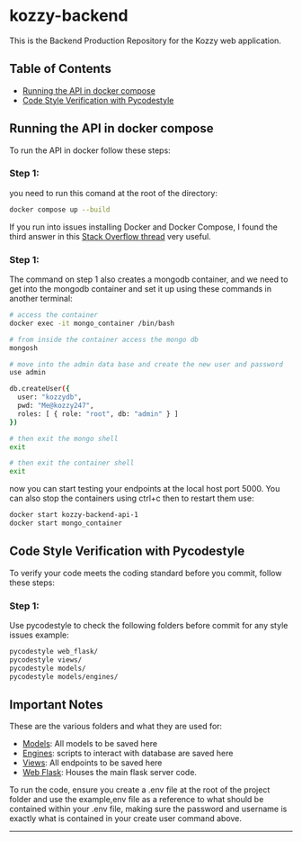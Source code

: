 # kozzy-backend

This is the Backend Production Repository for the Kozzy web application.

## Table of Contents
- [Running the API in docker compose](#running-the-api-in-docker)
- [Code Style Verification with Pycodestyle](#code-style-verification-with-pycodestyle)

## Running the API in docker compose

To run the API in docker follow these steps:

### Step 1:

you need to run this comand at the root of the directory:
```bash
docker compose up --build
```
If you run into issues installing Docker and Docker Compose, I found the third answer in this [Stack Overflow thread](https://stackoverflow.com/questions/78688526/docker-compose-is-not-a-docker-command-ubuntu-24-04-lts) very useful.


### Step 1:

The command on step 1 also creates a mongodb container,
and we need to get into the mongodb container and set it up using these commands in another terminal:
```bash
# access the container
docker exec -it mongo_container /bin/bash

# from inside the container access the mongo db
mongosh

# move into the admin data base and create the new user and password
use admin

db.createUser({
  user: "kozzydb",
  pwd: "Me@kozzy247",
  roles: [ { role: "root", db: "admin" } ]
})

# then exit the mongo shell
exit

# then exit the container shell
exit
```
now you can start testing your endpoints at the local host port 5000.
You can also stop the containers using ctrl+c then to restart them use:

```bash
docker start kozzy-backend-api-1
docker start mongo_container
```

## Code Style Verification with Pycodestyle

To verify your code meets the coding standard before you commit, follow these steps:

### Step 1:

Use pycodestyle to check the following folders before commit for any style issues example:

```bash
pycodestyle web_flask/
pycodestyle views/
pycodestyle models/
pycodestyle models/engines/
```
## Important Notes

These are the various folders and what they are used for:
* [Models](models): All models to be saved here
* [Engines](models/engines/): scripts to interact with database are saved here
* [Views](views): All endpoints to be saved here
* [Web Flask](web_flask): Houses the main flask server code.

To run the code, ensure you create a .env file at the root of the project folder and use the example,env file as a reference to what should be contained within your .env file, making sure the password and username is exactly what is contained in your create user command above.
** **